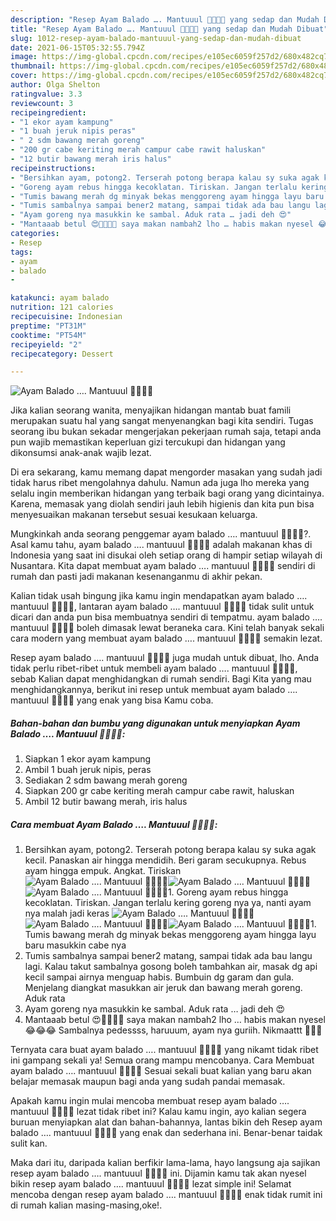 ```yaml
---
description: "Resep Ayam Balado …. Mantuuul 👍🏻👍🏻 yang sedap dan Mudah Dibuat"
title: "Resep Ayam Balado …. Mantuuul 👍🏻👍🏻 yang sedap dan Mudah Dibuat"
slug: 1012-resep-ayam-balado-mantuuul-yang-sedap-dan-mudah-dibuat
date: 2021-06-15T05:32:55.794Z
image: https://img-global.cpcdn.com/recipes/e105ec6059f257d2/680x482cq70/ayam-balado-…-mantuuul-👍🏻👍🏻-foto-resep-utama.jpg
thumbnail: https://img-global.cpcdn.com/recipes/e105ec6059f257d2/680x482cq70/ayam-balado-…-mantuuul-👍🏻👍🏻-foto-resep-utama.jpg
cover: https://img-global.cpcdn.com/recipes/e105ec6059f257d2/680x482cq70/ayam-balado-…-mantuuul-👍🏻👍🏻-foto-resep-utama.jpg
author: Olga Shelton
ratingvalue: 3.3
reviewcount: 3
recipeingredient:
- "1 ekor ayam kampung"
- "1 buah jeruk nipis peras"
- " 2 sdm bawang merah goreng"
- "200 gr cabe keriting merah campur cabe rawit haluskan"
- "12 butir bawang merah iris halus"
recipeinstructions:
- "Bersihkan ayam, potong2. Terserah potong berapa kalau sy suka agak kecil. Panaskan air hingga mendidih. Beri garam secukupnya. Rebus ayam hingga empuk. Angkat. Tiriskan"
- "Goreng ayam rebus hingga kecoklatan. Tiriskan. Jangan terlalu kering goreng nya ya, nanti ayam nya malah jadi keras"
- "Tumis bawang merah dg minyak bekas menggoreng ayam hingga layu baru masukkin cabe nya"
- "Tumis sambalnya sampai bener2 matang, sampai tidak ada bau langu lagi. Kalau takut sambalnya gosong boleh tambahkan air, masak dg api kecil sampai airnya menguap habis. Bumbuin dg garam dan gula. Menjelang diangkat masukkan air jeruk dan bawang merah goreng. Aduk rata"
- "Ayam goreng nya masukkin ke sambal. Aduk rata … jadi deh 😍"
- "Mantaaab betul 😍👍🏻👍🏻 saya makan nambah2 lho … habis makan nyesel 😂😂😂 Sambalnya pedessss, haruuum, ayam nya guriih. Nikmaattt 🤣👍🏻"
categories:
- Resep
tags:
- ayam
- balado
- 

katakunci: ayam balado  
nutrition: 121 calories
recipecuisine: Indonesian
preptime: "PT31M"
cooktime: "PT54M"
recipeyield: "2"
recipecategory: Dessert

---
```



![Ayam Balado …. Mantuuul 👍🏻👍🏻](https://img-global.cpcdn.com/recipes/e105ec6059f257d2/680x482cq70/ayam-balado-…-mantuuul-👍🏻👍🏻-foto-resep-utama.jpg)

Jika kalian seorang wanita, menyajikan hidangan mantab buat famili merupakan suatu hal yang sangat menyenangkan bagi kita sendiri. Tugas seorang ibu bukan sekadar mengerjakan pekerjaan rumah saja, tetapi anda pun wajib memastikan keperluan gizi tercukupi dan hidangan yang dikonsumsi anak-anak wajib lezat.

Di era  sekarang, kamu memang dapat mengorder masakan yang sudah jadi tidak harus ribet mengolahnya dahulu. Namun ada juga lho mereka yang selalu ingin memberikan hidangan yang terbaik bagi orang yang dicintainya. Karena, memasak yang diolah sendiri jauh lebih higienis dan kita pun bisa menyesuaikan makanan tersebut sesuai kesukaan keluarga. 



Mungkinkah anda seorang penggemar ayam balado …. mantuuul 👍🏻👍🏻?. Asal kamu tahu, ayam balado …. mantuuul 👍🏻👍🏻 adalah makanan khas di Indonesia yang saat ini disukai oleh setiap orang di hampir setiap wilayah di Nusantara. Kita dapat membuat ayam balado …. mantuuul 👍🏻👍🏻 sendiri di rumah dan pasti jadi makanan kesenanganmu di akhir pekan.

Kalian tidak usah bingung jika kamu ingin mendapatkan ayam balado …. mantuuul 👍🏻👍🏻, lantaran ayam balado …. mantuuul 👍🏻👍🏻 tidak sulit untuk dicari dan anda pun bisa membuatnya sendiri di tempatmu. ayam balado …. mantuuul 👍🏻👍🏻 boleh dimasak lewat beraneka cara. Kini telah banyak sekali cara modern yang membuat ayam balado …. mantuuul 👍🏻👍🏻 semakin lezat.

Resep ayam balado …. mantuuul 👍🏻👍🏻 juga mudah untuk dibuat, lho. Anda tidak perlu ribet-ribet untuk membeli ayam balado …. mantuuul 👍🏻👍🏻, sebab Kalian dapat menghidangkan di rumah sendiri. Bagi Kita yang mau menghidangkannya, berikut ini resep untuk membuat ayam balado …. mantuuul 👍🏻👍🏻 yang enak yang bisa Kamu coba.

<!--inarticleads1-->

##### Bahan-bahan dan bumbu yang digunakan untuk menyiapkan Ayam Balado …. Mantuuul 👍🏻👍🏻:

1. Siapkan 1 ekor ayam kampung
1. Ambil 1 buah jeruk nipis, peras
1. Sediakan  2 sdm bawang merah goreng
1. Siapkan 200 gr cabe keriting merah campur cabe rawit, haluskan
1. Ambil 12 butir bawang merah, iris halus




<!--inarticleads2-->

##### Cara membuat Ayam Balado …. Mantuuul 👍🏻👍🏻:

1. Bersihkan ayam, potong2. Terserah potong berapa kalau sy suka agak kecil. Panaskan air hingga mendidih. Beri garam secukupnya. Rebus ayam hingga empuk. Angkat. Tiriskan
<img src="https://img-global.cpcdn.com/steps/bac4537ef10590c6/160x128cq70/ayam-balado-…-mantuuul-👍🏻👍🏻-langkah-memasak-1-foto.jpg" alt="Ayam Balado …. Mantuuul 👍🏻👍🏻"><img src="https://img-global.cpcdn.com/steps/dbe77252d73930ed/160x128cq70/ayam-balado-…-mantuuul-👍🏻👍🏻-langkah-memasak-1-foto.jpg" alt="Ayam Balado …. Mantuuul 👍🏻👍🏻"><img src="https://img-global.cpcdn.com/steps/bfc08ebac22a129f/160x128cq70/ayam-balado-…-mantuuul-👍🏻👍🏻-langkah-memasak-1-foto.jpg" alt="Ayam Balado …. Mantuuul 👍🏻👍🏻">1. Goreng ayam rebus hingga kecoklatan. Tiriskan. Jangan terlalu kering goreng nya ya, nanti ayam nya malah jadi keras
<img src="https://img-global.cpcdn.com/steps/51a565a659247287/160x128cq70/ayam-balado-…-mantuuul-👍🏻👍🏻-langkah-memasak-2-foto.jpg" alt="Ayam Balado …. Mantuuul 👍🏻👍🏻"><img src="https://img-global.cpcdn.com/steps/940182b4f1d9ffbd/160x128cq70/ayam-balado-…-mantuuul-👍🏻👍🏻-langkah-memasak-2-foto.jpg" alt="Ayam Balado …. Mantuuul 👍🏻👍🏻"><img src="https://img-global.cpcdn.com/steps/2466d6c52f8f941d/160x128cq70/ayam-balado-…-mantuuul-👍🏻👍🏻-langkah-memasak-2-foto.jpg" alt="Ayam Balado …. Mantuuul 👍🏻👍🏻">1. Tumis bawang merah dg minyak bekas menggoreng ayam hingga layu baru masukkin cabe nya
1. Tumis sambalnya sampai bener2 matang, sampai tidak ada bau langu lagi. Kalau takut sambalnya gosong boleh tambahkan air, masak dg api kecil sampai airnya menguap habis. Bumbuin dg garam dan gula. Menjelang diangkat masukkan air jeruk dan bawang merah goreng. Aduk rata
1. Ayam goreng nya masukkin ke sambal. Aduk rata … jadi deh 😍
1. Mantaaab betul 😍👍🏻👍🏻 saya makan nambah2 lho … habis makan nyesel 😂😂😂 Sambalnya pedessss, haruuum, ayam nya guriih. Nikmaattt 🤣👍🏻




Ternyata cara buat ayam balado …. mantuuul 👍🏻👍🏻 yang nikamt tidak ribet ini gampang sekali ya! Semua orang mampu mencobanya. Cara Membuat ayam balado …. mantuuul 👍🏻👍🏻 Sesuai sekali buat kalian yang baru akan belajar memasak maupun bagi anda yang sudah pandai memasak.

Apakah kamu ingin mulai mencoba membuat resep ayam balado …. mantuuul 👍🏻👍🏻 lezat tidak ribet ini? Kalau kamu ingin, ayo kalian segera buruan menyiapkan alat dan bahan-bahannya, lantas bikin deh Resep ayam balado …. mantuuul 👍🏻👍🏻 yang enak dan sederhana ini. Benar-benar taidak sulit kan. 

Maka dari itu, daripada kalian berfikir lama-lama, hayo langsung aja sajikan resep ayam balado …. mantuuul 👍🏻👍🏻 ini. Dijamin kamu tak akan nyesel bikin resep ayam balado …. mantuuul 👍🏻👍🏻 lezat simple ini! Selamat mencoba dengan resep ayam balado …. mantuuul 👍🏻👍🏻 enak tidak rumit ini di rumah kalian masing-masing,oke!.

